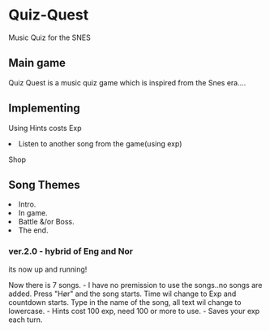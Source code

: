 <h1> Quiz-Quest </h1>
<p>Music Quiz for the SNES</p>

<h2> Main game </h2>
<p>Quiz Quest is a music quiz game which is inspired from the Snes era....</p>

<h2> Implementing </h2>
<p>Using Hints costs Exp</p>
<li>Listen to another song from the game(using exp)</li>
<p>Shop</p>

<h2>Song Themes</h2>
  <li>Intro.</li>
  <li>In game.</li>
  <li>Battle &/or Boss.</li>
  <li>The end.</li>


<h3>ver.2.0 - hybrid of Eng and Nor</h3>
<p>its now up and running!</p>
Now there is 7 songs.
- I have no premission to use the songs..no songs are added.
Press "Hør" and the song starts. Time wil change to Exp and countdown starts.
Type in the name of the song, all text wil change to lowercase.
- Hints cost 100 exp, need 100 or more to use.
- Saves your exp each turn.

